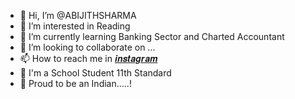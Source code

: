 - 👋 Hi, I’m @ABIJITHSHARMA
- 👀 I’m interested in Reading
- 🌱 I’m currently learning Banking Sector and  Charted Accountant
- 💞️ I’m looking to collaborate on ...
- 📫 How to reach me in [𝒊𝒏𝒔𝒕𝒂𝒈𝒓𝒂𝒎](https://instagram.com/dark_spirirt)
- 👦 I'm a School Student 11th Standard
- 📌 Proud to be an Indian.....!
